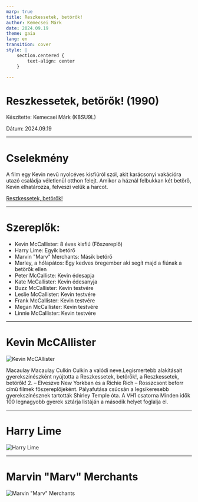 ```yaml
---
marp: true
title: Reszkessetek, betörők!
author: Kemecsei Márk
date: 2024.09.19
theme: gaia
lang: en
transition: cover
style: |
    section.centered {
        text-align: center
    }

---
```


<!--
_class: centered
-->

# Reszkessetek, betörők! (1990)

Készítette: Kemecsei Márk (K8SU9L)

Dátum: 2024.09.19

---

# Cselekmény

A film egy Kevin nevű nyolcéves kisfiúról szól, akit karácsonyi vakációra utazó családja véletlenül otthon felejt. Amikor a háznál felbukkan két betörő, Kevin elhatározza, felveszi velük a harcot.

[Reszkessetek, betörők!](https://www.imdb.com/title/tt0099785/)

---

# Szereplők:

* Kevin McCallister: 8 éves kisfiú (Főszereplő)
* Harry Lime: Egyik betörő
* Marvin "Marv" Merchants: Másik betörő
* Marley, a hólapátos: Egy kedves öregember aki segít majd a fiúnak a betörők ellen
* Peter McCalliste: Kevin édesapja
* Kate McCallister: Kevin édesanyja
* Buzz McCallister: Kevin testvére
* Leslie McCallister: Kevin testvére
* Frank McCallister: Kevin testvére
* Megan McCallister: Kevin testvére
* Linnie McCallister: Kevin testvére

---

# Kevin McCAllister
![Kevin McCAllister](https://upload.wikimedia.org/wikipedia/commons/a/a2/Macaulay_Culkin_1991_B.jpg "Kevin McCAllister")

Macaulay Macaulay Culkin Culkin a valódi neve.Legismertebb alakításait gyerekszínészként nyújtotta a Reszkessetek, betörők!, a Reszkessetek, betörők! 2. – Elveszve New Yorkban és a Richie Rich – Rosszcsont beforr című filmek főszereplőjeként. Pályafutása csúcsán a legsikeresebb gyerekszínésznek tartották Shirley Temple óta. A VH1 csatorna Minden idők 100 legnagyobb gyerek sztárja listáján a második helyet foglalja el.

---

# Harry Lime
![Harry Lime](https://encrypted-tbn0.gstatic.com/images?q=tbn:ANd9GcRAmSh0R2zfUg0B59g2F__LLtU2gQ59HBB2GQ&s "Harry Lime")

---

# Marvin "Marv" Merchants

![Marvin "Marv" Merchants](https://www.frisss.hu/img/2077_6480_marv.jpg "Harry Lime")
